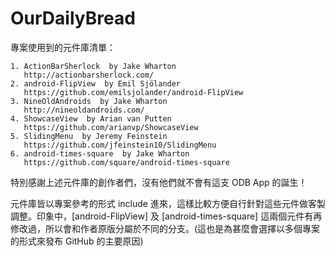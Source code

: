 OurDailyBread
=============

專案使用到的元件庫清單：

    1. ActionBarSherlock  by Jake Wharton
       http://actionbarsherlock.com/
    2. android-FlipView  by Emil Sjölander
       https://github.com/emilsjolander/android-FlipView
    3. NineOldAndroids  by Jake Wharton
       http://nineoldandroids.com/
    4. ShowcaseView  by Arian van Putten
       https://github.com/arianvp/ShowcaseView
    5. SlidingMenu  by Jeremy Feinstein
       https://github.com/jfeinstein10/SlidingMenu
    6. android-times-square  by Jake Wharton
       https://github.com/square/android-times-square

特別感謝上述元件庫的創作者們，沒有他們就不會有這支 ODB App 的誕生！

元件庫皆以專案參考的形式 include 進來，這樣比較方便自行針對這些元件做客製調整。印象中，[android-FlipView] 及 [android-times-square] 這兩個元件有再修改過，所以會和作者原版分屬於不同的分支。(這也是為甚麼會選擇以多個專案的形式來發布 GitHub 的主要原因)
